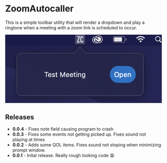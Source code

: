 #  ZoomAutocaller

This is a simple toolbar utility that will render a dropdown and play a ringtone when a meeting with a zoom link is scheduled to occur.

![](./_docs/screenshot.png)

## Releases

- **0.0.4** - Fixes note field causing program to crash
- **0.0.3** - Fixes some events not getting picked up.  Fixes sound not playing at times
- **0.0.2** - Adds some QOL items. Fixes sound not stoping when minimizing prompt window.
- **0.0.1** - Inital release.  Really rough looking code 😧
